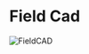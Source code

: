 # **Field Cad**
![FieldCAD](https://github.com/user-attachments/assets/11e5a331-8c7b-4c5c-a0a0-9e6867a6ca11)
